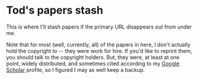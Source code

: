 # Tod's papers stash

This is where I'll stash papers if the primary URL disappears out from under me.

Note that for most (well, currently, all) of the papers in here, I don't actually hold the
copyright to -- they were work for hire. If you'd like to reprint them, you should
talk to the copyright holders. But, they were, at least at one point, widely
distributed, and sometimes cited according to my
[Google Scholar](https://scholar.google.com/citations?user=SbB2geMAAAAJ&hl=en&oi=ao) profile,
so I figured I may as well keep a backup.
